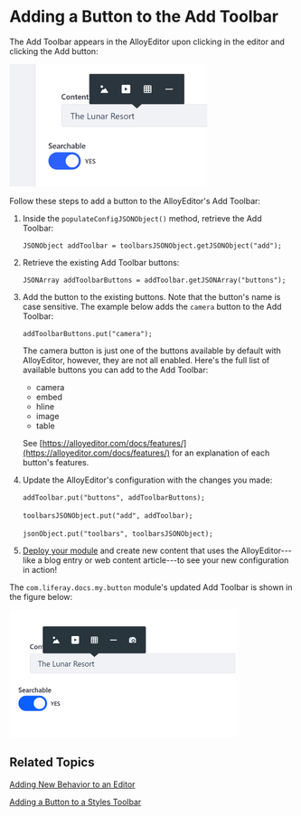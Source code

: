 # Adding a Button to the Add Toolbar [](id=adding-a-button-to-the-add-toolbar)

The Add Toolbar appears in the AlloyEditor upon clicking in the editor and 
clicking the Add button: 

![Figure 1: The Add toolbar lets you add content to the editor.](../../../../images/alloyeditor-add-toolbar.png)

Follow these steps to add a button to the AlloyEditor's Add Toolbar:
    
1.  Inside the `populateConfigJSONObject()` method, retrieve the Add Toolbar:
    
        JSONObject addToolbar = toolbarsJSONObject.getJSONObject("add");
    
2.  Retrieve the existing Add Toolbar buttons:
    
        JSONArray addToolbarButtons = addToolbar.getJSONArray("buttons");
        
3.  Add the button to the existing buttons. Note that the button's name is case 
    sensitive. The example below adds the `camera` button to the Add Toolbar:
    
        addToolbarButtons.put("camera");
        
    The camera button is just one of the buttons available by default with
    AlloyEditor, however, they are not all enabled. Here's the full list of
    available buttons you can add to the Add Toolbar: 
    
    - camera
    - embed
    - hline
    - image
    - table
    
    See 
    [https://alloyeditor.com/docs/features/](https://alloyeditor.com/docs/features/) 
    for an explanation of each button's features.

4.  Update the AlloyEditor's configuration with the changes you made:

        addToolbar.put("buttons", addToolbarButtons);

        toolbarsJSONObject.put("add", addToolbar);

        jsonObject.put("toolbars", toolbarsJSONObject);

5.  [Deploy your module](/develop/tutorials/-/knowledge_base/7-1/deploying-projects-with-blade-cli) 
    and create new content that uses the AlloyEditor---like a blog entry or
    web content article---to see your new configuration in action!

The `com.liferay.docs.my.button` module's updated Add Toolbar is shown in the 
figure below:

![Figure 2: The Updated Add toolbar lets you add pictures from a camera directly to the editor.](../../../../images/alloyeditor-updated-add-toolbar.png)

## Related Topics [](id=related-topics)

[Adding New Behavior to an Editor](/develop/tutorials/-/knowledge_base/7-1/adding-new-behavior-to-an-editor)

[Adding a Button to a Styles Toolbar](/develop/tutorials/-/knowledge_base/7-1/adding-a-button-to-a-styles-toolbar)
